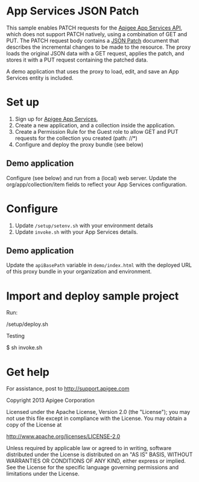 # App Services JSON Patch

This sample enables PATCH requests for the [Apigee App Services API](
https://developers.apigee.com/), which does not support PATCH natively, using
a combination of GET and PUT. The PATCH request body contains a [JSON Patch](
http://tools.ietf.org/html/draft-ietf-appsawg-json-patch-10) document that
describes the incremental changes to be made to the resource. The proxy loads
the original JSON data with a GET request, applies the patch, and stores it
with a PUT request containing the patched data.

A demo application that uses the proxy to load, edit, and save
an App Services entity is included.

# Set up

1. Sign up for [Apigee App Services](https://apigee.com/usergrid/),
2. Create a new application, and a collection inside the application.
3. Create a Permission Rule for the Guest role to allow GET and PUT
    requests for the collection you created (path: /<collection-name>/*)
4. Configure and deploy the proxy bundle (see below)

## Demo application

Configure (see below) and run from a (local) web server.
Update the org/app/collection/item fields to reflect your App Services configuration.

# Configure 

1. Update `/setup/setenv.sh` with your environment details
2. Update `invoke.sh` with your App Services details.

## Demo application

Update the `apiBasePath` variable in `demo/index.html` with the
deployed URL of this proxy bundle in your organization and environment.

# Import and deploy sample project

Run:

/setup/deploy.sh

Testing

$ sh invoke.sh

# Get help

For assistance, post to http://support.apigee.com

Copyright 2013 Apigee Corporation

Licensed under the Apache License, Version 2.0 (the "License"); you may not use
this file except in compliance with the License. You may obtain a copy
of the License at

http://www.apache.org/licenses/LICENSE-2.0

Unless required by applicable law or agreed to in writing, software
distributed under the License is distributed on an "AS IS" BASIS,
WITHOUT WARRANTIES OR CONDITIONS OF ANY KIND, either express or implied.
See the License for the specific language governing permissions and
limitations under the License.
